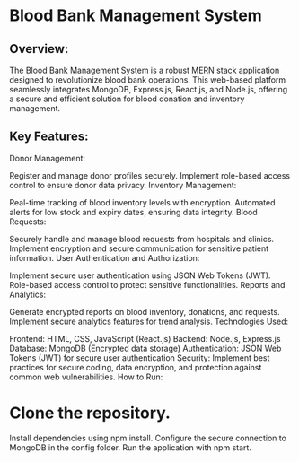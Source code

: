 # Blood Bank Management System
## Overview:
The Blood Bank Management System is a robust MERN stack application designed to revolutionize blood bank operations. This web-based platform seamlessly integrates MongoDB, Express.js, React.js, and Node.js, offering a secure and efficient solution for blood donation and inventory management.

## Key Features:

Donor Management:

Register and manage donor profiles securely.
Implement role-based access control to ensure donor data privacy.
Inventory Management:

Real-time tracking of blood inventory levels with encryption.
Automated alerts for low stock and expiry dates, ensuring data integrity.
Blood Requests:

Securely handle and manage blood requests from hospitals and clinics.
Implement encryption and secure communication for sensitive patient information.
User Authentication and Authorization:

Implement secure user authentication using JSON Web Tokens (JWT).
Role-based access control to protect sensitive functionalities.
Reports and Analytics:

Generate encrypted reports on blood inventory, donations, and requests.
Implement secure analytics features for trend analysis.
Technologies Used:

Frontend: HTML, CSS, JavaScript (React.js)
Backend: Node.js, Express.js
Database: MongoDB (Encrypted data storage)
Authentication: JSON Web Tokens (JWT) for secure user authentication
Security: Implement best practices for secure coding, data encryption, and protection against common web vulnerabilities.
How to Run:

# Clone the repository.
Install dependencies using npm install.
Configure the secure connection to MongoDB in the config folder.
Run the application with npm start.
